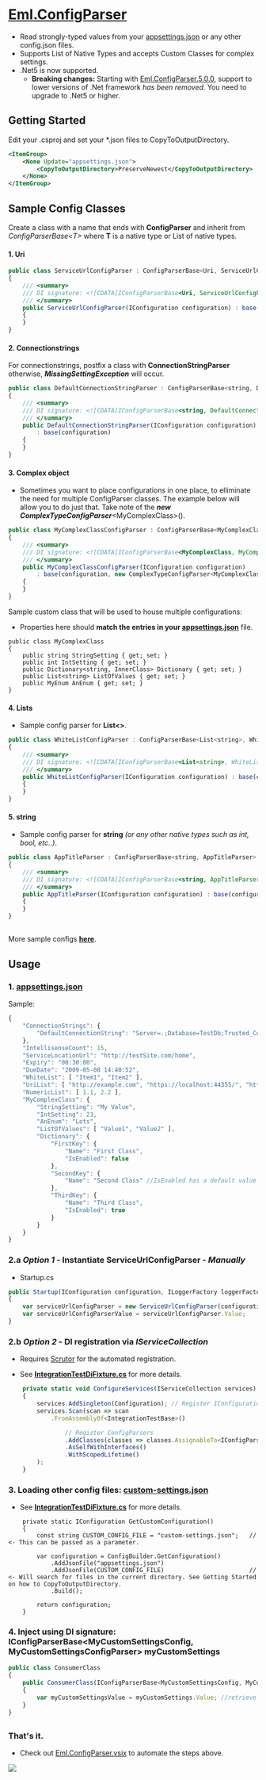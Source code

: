 # [Eml.ConfigParser](https://www.nuget.org/packages/Eml.ConfigParser/)

* Read strongly-typed values from your [appsettings.json](Tests/Eml.ConfigParser.Tests.Integration.NetCore/appsettings.json) or any other config.json files.
* Supports List of Native Types and accepts Custom Classes for complex settings.
* .Net5 is now supported.
   * **Breaking changes:** Starting with [Eml.ConfigParser.5.0.0](https://www.nuget.org/packages/Eml.ConfigParser/5.0.0), support to lower versions of .Net framework *has been removed.* You need to upgrade to .Net5 or higher.

## Getting Started
Edit your .csproj and set your *.json files to CopyToOutputDirectory. 
```xml
<ItemGroup>
    <None Update="appsettings.json">
        <CopyToOutputDirectory>PreserveNewest</CopyToOutputDirectory>
    </None>
</ItemGroup>
```  

## Sample Config Classes
Create a class with a name that ends with **ConfigParser** and inherit from *ConfigParserBase\<T\>* where **T** is a native type or List of native types. 

#### 1. Uri
```javascript
public class ServiceUrlConfigParser : ConfigParserBase<Uri, ServiceUrlConfigParser>
{
    /// <summary>
    /// DI signature: <![CDATA[IConfigParserBase<Uri, ServiceUrlConfigParser> serviceUrlConfigParser]]>.
    /// </summary>
    public ServiceUrlConfigParser(IConfiguration configuration) : base(configuration)
    {
    }
}
 ```
#### 2. Connectionstrings
For connectionstrings, postfix a class with **ConnectionStringParser** otherwise, ***MissingSettingException*** will occur. 
```javascript
public class DefaultConnectionStringParser : ConfigParserBase<string, DefaultConnectionStringParser>
{
    /// <summary>
    /// DI signature: <![CDATA[IConfigParserBase<string, DefaultConnectionStringParser> defaultConnectionStringParser]]>.
    /// </summary>
    public DefaultConnectionStringParser(IConfiguration configuration)
        : base(configuration)
    {
    }
}
 ```
#### 3. Complex object
 * Sometimes you want to place configurations in one place, to elliminate the need for multiple ConfigParser classes. The example below will allow you to do just that. Take note of the ***new ComplexTypeConfigParser***\<MyComplexClass\>().
```javascript
public class MyComplexClassConfigParser : ConfigParserBase<MyComplexClass, MyComplexClassConfigParser>
{
    /// <summary>
    /// DI signature: <![CDATA[IConfigParserBase<MyComplexClass, MyComplexClassConfigParser> myComplexClassConfigParser]]>.
    /// </summary>
    public MyComplexClassConfigParser(IConfiguration configuration)
        : base(configuration, new ComplexTypeConfigParser<MyComplexClass>())
    {
    }
}
```
Sample custom class that will be used to house multiple configurations:
* Properties here should **match the entries in your [appsettings.json](Tests/Eml.ConfigParser.Tests.Integration.NetCore/appsettings.json)** file.

```
public class MyComplexClass
{
    public string StringSetting { get; set; }
    public int IntSetting { get; set; }
    public Dictionary<string, InnerClass> Dictionary { get; set; }
    public List<string> ListOfValues { get; set; }
    public MyEnum AnEnum { get; set; }
}
```
#### 4. Lists
* Sample config parser for **List<>**.
```javascript
public class WhiteListConfigParser : ConfigParserBase<List<string>, WhiteListConfigParser>
{
    /// <summary>
    /// DI signature: <![CDATA[IConfigParserBase<List<string>, WhiteListConfigParser> whiteListConfigParser]]>.
    /// </summary>
    public WhiteListConfigParser(IConfiguration configuration) : base(configuration)
    {
    }
}
```

#### 5. string
* Sample config parser for **string** *(or any other native types such as int, bool, etc..)*.
```javascript
public class AppTitleParser : ConfigParserBase<string, AppTitleParser>
{
    /// <summary>
    /// DI signature: <![CDATA[IConfigParserBase<string, AppTitleParser> appTitleParser]]>.
    /// </summary>
    public AppTitleParser(IConfiguration configuration) : base(configuration)
    {
    }
}
```

##
More sample configs **[here](https://github.com/EddLonzanida/Eml.ConfigParser.Demo/tree/master/Tests/Eml.ConfigParser.Tests.Integration.NetCore/Configurations)**.
##
   
## Usage
### 1. [appsettings.json](Tests/Eml.ConfigParser.Tests.Integration.NetCore/appsettings.json) 
Sample:
```javascript  
{
    "ConnectionStrings": {
        "DefaultConnectionString": "Server=.;Database=TestDb;Trusted_Connection=True;MultipleActiveResultSets=true"
    },
    "IntellisenseCount": 15,
    "ServiceLocationUrl": "http://testSite.com/home",
    "Expiry": "00:30:00",
    "DueDate": "2009-05-08 14:40:52",
    "WhiteList": [ "Item1", "Item2" ],
    "UriList": [ "http://example.com", "https://localhost:44355/", "https://localhost:44379/" ],
    "NumericList": [ 1.1, 2.2 ],
    "MyComplexClass": {
        "StringSetting": "My Value",
        "IntSetting": 23,
        "AnEnum": "Lots",
        "ListOfValues": [ "Value1", "Value2" ],
        "Dictionary": {
            "FirstKey": {
                "Name": "First Class",
                "IsEnabled": false
            },
            "SecondKey": {
                "Name": "Second Class" //IsEnabled has a default value of True if omitted
            },
            "ThirdKey": {
                "Name": "Third Class",
                "IsEnabled": true
            }
        }
    }
}
```
### 2.a *Option 1* - Instantiate ServiceUrlConfigParser - *Manually*
* Startup.cs
```javascript
public Startup(IConfiguration configuration, ILoggerFactory loggerFactory)
{
    var serviceUrlConfigParser = new ServiceUrlConfigParser(configuration);
    var serviceUrlConfigParserValue = serviceUrlConfigParser.Value;     // retrieve value
}
```

### 2.b *Option 2* - DI registration via *IServiceCollection*
* Requires [Scrutor](https://github.com/khellang/Scrutor) for the automated registration.

* See **[IntegrationTestDiFixture.cs](Tests/Eml.ConfigParser.Tests.Integration.NetCore/BaseClasses/IntegrationTestDiFixture.cs)** for more details.

```javascript
    private static void ConfigureServices(IServiceCollection services)
    {
        services.AddSingleton(Configuration); // Register IConfiguration instance. Note: This is for manual registration of IConfiguration, Asp.Net will automtically do this for you. 
        services.Scan(scan => scan
            .FromAssemblyOf<IntegrationTestBase>()

                // Register ConfigParsers
                .AddClasses(classes => classes.AssignableTo<IConfigParserBase>())
                .AsSelfWithInterfaces()
                .WithScopedLifetime()
        );
    }
```

### 3. Loading other config files: [custom-settings.json](Tests/Eml.ConfigParser.Tests.Integration.NetCore/custom-settings.json)

* See **[IntegrationTestDiFixture.cs](Tests/Eml.ConfigParser.Tests.Integration.NetCore/BaseClasses/IntegrationTestDiFixture.cs)** for more details.

```
    private static IConfiguration GetCustomConfiguration()
    {
        const string CUSTOM_CONFIG_FILE = "custom-settings.json";   // <- This can be passed as a parameter.

        var configuration = ConfigBuilder.GetConfiguration()
            .AddJsonFile("appsettings.json")
            .AddJsonFile(CUSTOM_CONFIG_FILE)                        // <- Will search for files in the current directory. See Getting Started on how to CopyToOutputDirectory.
            .Build();

        return configuration;
    }
```

### 4. Inject using DI signature: **IConfigParserBase<MyCustomSettingsConfig, MyCustomSettingsConfigParser> myCustomSettings**
```javascript
public class ConsumerClass 
{
    public ConsumerClass(IConfigParserBase<MyCustomSettingsConfig, MyCustomSettingsConfigParser> myCustomSettings) 
    { 
        var myCustomSettingsValue = myCustomSettings.Value; //retrieve value
    }
}
```
##
### That's it.

* Check out [Eml.ConfigParser.vsix](https://marketplace.visualstudio.com/items?itemName=eDuDeTification.ConfigParser) to automate the steps above.

![](Art/Steps_v2.gif)